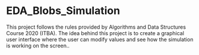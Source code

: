 # EDA_Blobs_Simulation
This project follows the rules provided by Algorithms and Data Structures Course 2020 (ITBA). The idea behind this project is to create a graphical user interface where the user can modify values and see how the simulation is working on the screen..
